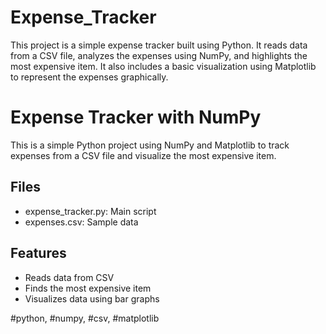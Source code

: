 # Expense_Tracker
  This project is a simple expense tracker built using Python. It reads data from a CSV file, analyzes the expenses using NumPy, and highlights the most expensive item. It also includes a basic visualization using Matplotlib to represent the expenses graphically.  
# Expense Tracker with NumPy
This is a simple Python project using NumPy and Matplotlib to track expenses from a CSV file and visualize the most expensive item.

## Files
- expense_tracker.py: Main script
- expenses.csv: Sample data

## Features
- Reads data from CSV
- Finds the most expensive item
- Visualizes data using bar graphs


 #python, #numpy, #csv, #matplotlib


